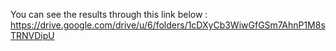 You can see the results through this link below : https://drive.google.com/drive/u/6/folders/1cDXyCb3WiwGfGSm7AhnP1M8sTRNVDipU
